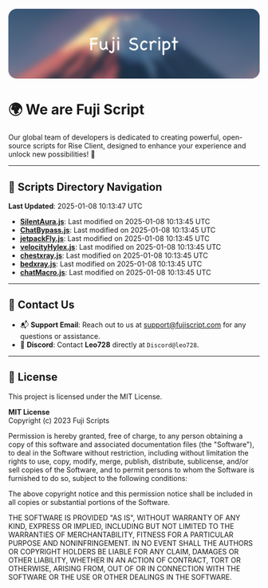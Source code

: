 ![Banner](.github/b.webp)

# 🌍 **We are Fuji Script**

Our global team of developers is dedicated to creating powerful, open-source scripts for Rise Client, designed to enhance your experience and unlock new possibilities! 🌟

---
<!-- SCRIPTS_NAVIGATION_START -->
## 📂 **Scripts Directory Navigation**

**Last Updated**: 2025-01-08 10:13:47 UTC

- **[SilentAura.js](scripts/SilentAura.js)**: Last modified on 2025-01-08 10:13:45 UTC
- **[ChatBypass.js](scripts/ChatBypass.js)**: Last modified on 2025-01-08 10:13:45 UTC
- **[jetpackFly.js](scripts/jetpackFly.js)**: Last modified on 2025-01-08 10:13:45 UTC
- **[velocityHylex.js](scripts/velocityHylex.js)**: Last modified on 2025-01-08 10:13:45 UTC
- **[chestxray.js](scripts/chestxray.js)**: Last modified on 2025-01-08 10:13:45 UTC
- **[bedxray.js](scripts/bedxray.js)**: Last modified on 2025-01-08 10:13:45 UTC
- **[chatMacro.js](scripts/chatMacro.js)**: Last modified on 2025-01-08 10:13:45 UTC

<!-- SCRIPTS_NAVIGATION_END -->

---

## 💬 **Contact Us**  
- 📬 **Support Email**: Reach out to us at [support@fujiscript.com](mailto:support@fujiscript.com) for any questions or assistance.  
- 💬 **Discord**: Contact **Leo728** directly at `Discord@leo728`.

---

## 📜 **License**

This project is licensed under the MIT License.  

**MIT License**  
Copyright (c) 2023 Fuji Scripts  

Permission is hereby granted, free of charge, to any person obtaining a copy of this software and associated documentation files (the "Software"), to deal in the Software without restriction, including without limitation the rights to use, copy, modify, merge, publish, distribute, sublicense, and/or sell copies of the Software, and to permit persons to whom the Software is furnished to do so, subject to the following conditions:  

The above copyright notice and this permission notice shall be included in all copies or substantial portions of the Software.  

THE SOFTWARE IS PROVIDED "AS IS", WITHOUT WARRANTY OF ANY KIND, EXPRESS OR IMPLIED, INCLUDING BUT NOT LIMITED TO THE WARRANTIES OF MERCHANTABILITY, FITNESS FOR A PARTICULAR PURPOSE AND NONINFRINGEMENT. IN NO EVENT SHALL THE AUTHORS OR COPYRIGHT HOLDERS BE LIABLE FOR ANY CLAIM, DAMAGES OR OTHER LIABILITY, WHETHER IN AN ACTION OF CONTRACT, TORT OR OTHERWISE, ARISING FROM, OUT OF OR IN CONNECTION WITH THE SOFTWARE OR THE USE OR OTHER DEALINGS IN THE SOFTWARE.  
